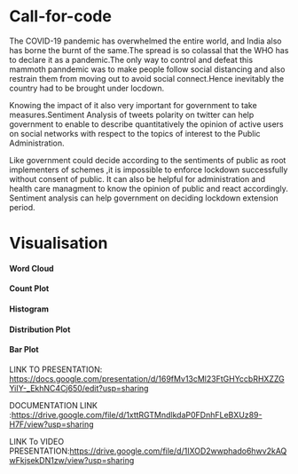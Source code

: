 # Call-for-code


The COVID-19 pandemic has overwhelmed the entire world, and India also has borne the burnt of the same.The spread is so colassal that the WHO has to declare it as a pandemic.The only way to control and defeat this mammoth panndemic was to make people follow social distancing and also restrain them from moving out to avoid social connect.Hence inevitably the country had to be brought under locdown.

Knowing the impact of it also very important for government to take measures.Sentiment Analysis of tweets polarity on twitter can help government to enable to describe quantitatively the opinion of active users on social networks with respect to the topics of interest to the Public Administration.

Like government could decide according to the sentiments of public as root implementers of schemes ,it is impossible to enforce lockdown successfully without consent of public. It can also be helpful for administration and health care managment to know the opinion of public and react accordingly. Sentiment analysis can help government on deciding lockdown extension period.

# Visualisation

#### Word Cloud
#### Count Plot
#### Histogram
#### Distribution Plot
#### Bar Plot


LINK TO PRESENTATION:
https://docs.google.com/presentation/d/169fMv13cMl23FtGHYccbRHXZZGYiIY-_EkhNC4Cj650/edit?usp=sharing

DOCUMENTATION LINK :https://drive.google.com/file/d/1xttRGTMndlkdaP0FDnhFLeBXUz89-H7F/view?usp=sharing

LINK To VIDEO PRESENTATION:https://drive.google.com/file/d/1IXOD2wwphado6hwv2kAQwFkjsekDN1zw/view?usp=sharing

